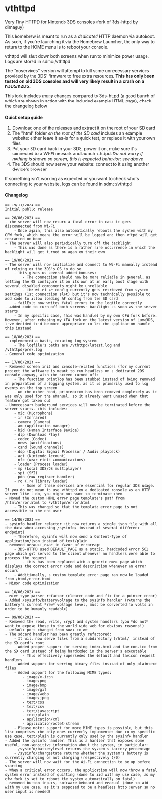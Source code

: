# vthttpd
Very Tiny HTTPD for Nintendo 3DS consoles (fork of 3ds-httpd by dimaguy)

This homebrew is meant to run as a *dedicated* HTTP daemon via autoboot. As such, if you're launching it via the Homebrew Launcher, the only way to return to the HOME menu is to reboot your console.

vthttpd will shut down both screens when run to minimize power usage. Logs are stored in sdmc:/vthttpd

The "noservices" version will attempt to kill some unnecessary services provided by the 3DS' firmware to free extra resources. **This has only been tested on old 3DS consoles and will very likely result in a crash on a n3DS/n2DS.**

This fork includes *many* changes compared to 3ds-httpd (a good bunch of which are shown in action with the included example HTML page), check the changelog below

#### Quick setup guide

1) Download one of the releases and extract it on the root of your SD card
2) The "html" folder *on the root of the SD card* includes an example website: either leave it as-is for a quick test, or replace it with your own files
3) Put your SD card back in your 3DS, power it on, make sure it's connected to a Wi-Fi network and launch vthttpd. *Do not worry if nothing is shown on screen, this is expected behavior: see above*
4) The 3DS should now serve your website: connect to it using another device's browser

If something isn't working as expected or you want to check who's connecting to your website, logs can be found in sdmc:/vthttpd

#### Changelog
```
== 19/11/2024 ==
Initial public release

== 26/06/2023 ==
- The server will now return a fatal error in case it gets disconnected from Wi-Fi
	- Once again, this also automatically reboots the system with my CFW fork, which means the error will be logged and then vftpd will get restarted on boot
- The server will also periodically turn off the backlight
	- This was done as there is a rather rare occurrence in which the backlight will get turned on agan on their own

== 19/06/2023 ==
- The server will now initialize and connect to Wi-Fi manually instead of relying on the 3DS's OS to do so
	- This gives us several added bonuses:
		- The connection should now be more reliable in general, as letting the OS configure it on its own at an early boot stage with several disabled components might be unreliable
		- The Wi-Fi AP config currently gets retrieved from system settings (1st connection slot) but it's now technically possible to add code to allow loading AP config from the SD card
	- failExit now writes fatal errors to the logfile correctly
- Added code to turn off both screens' backlight as soon as the server starts
	- In my specific case, this was handled by my own CFW fork before. However, after rebasing my CFW fork on the latest version of Luma3DS, I've decided it'd be more appropriate to let the application handle this instead

== 18/06/2023 ==
- Implemented a basic, rotating log system
	- The logfile's paths are /vthttpd/latest.log and /vthttpd/prev.log
- General code optimization

== 17/06/2023 ==
- Removed screen init and console-related functions (for my current project the software is meant to run headless on a dedicated 2DS console anyway, with the screen turned off)
	- The function printTop has been stubbed instead of being removed in preparation of a logging system, as it is primarily used to log events on the top screen
	- On the other hand, printBottom has been removed completely as it was only used for the eManual, so it already went unused when that feature got taken out
- Unnecessary background services will now be terminated before the server starts. This includes:
	- mic (Microphone)
	- ir (Infrared)
	- camera (Camera)
	- am (Application manager)
	- hid (Human Interface Device)
	- dlp (Download Play)
	- codec (Codec)
	- news (Notifications)
	- csnd (Sound channels)
	- dsp (Digital Signal Processor / Audio playback)
	- act (Nintendo Account)
	- nfc (Near Field Communications)
	- loader (Process loader)
	- mp (Local 3DS/DS multiplayer)
	- spi (SPI)
	- pdn (PDN register handler)
	- ro (.ro library loader)
		- Some of these services are essential for regular 3DS usage. If you do not mean to use vthttpd on a dedicated console as an HTTP server like I do, you might not want to terminate them
- Moved the custom HTML error page template's path from /html/error.html to /vthttpd/error.html
	- This was changed so that the template error page is not accessible to the end user

== 14/06/2023 ==
- sysinfo handler refactor (it now returns a single json file with all the data when accessing /sysinfo/ instead of several different endpoint)
	- Therefore, sysinfo will now send a Content-Type of application/json instead of text/plain
- Removed DEFAULT_PAGE in favor of errorPage
	- 3DS-HTTPD used DEFAULT_PAGE as a static, hardcoded error 501 page which got served to the client whenever no handlers were able to process the request
		- This has been replaced with a generic HTML page which displays the correct error code and description whenever an error occurs
	- Additionally, a custom template error page can now be loaded from /html/error.html
- Minor code optimization

== 10/06/2023 ==
- MIME type parser refactor (clearer code and fix for a pointer error)
- Added /sysinfo/batteryvoltage to the sysinfo handler (returns the battery's current *raw* voltage level, must be converted to volts in order to be humanly readable)

== 09/06/2023 ==
- Removed the read, write, crypt and system handlers (you *do not* want to expose those to the world wide web for obvious reasons!)
- Default port changed from 8081 to 80
- The sdcard handler has been greatly refactored:
	- It will now serve files from a subdirectory (/html/) instead of the SD card's root
	- Added proper support for serving index.html and favicon.ico from the SD card instead of being hardcoded in the server's executable
		- This effectively supersedes the default and favicon request handlers
	- Added support for serving binary files instead of only plaintext files
	- Added support for the following MIME types:
		- image/x-icon
		- image/png
		- image/bmp
		- image/gif
		- image/webp
		- image/jpeg
		- text/css
		- text/csv
		- text/javascript
		- text/plain
		- application/xml
		- application/octet-stream
	- Please note: support for more MIME types is possible, but this list comprises the only ones currently implemented due to my specific use case. text/plain is currently only used by the sysinfo handler
- Added the sysinfo handler. This is a handler that exposes some useful, non-sensitive information about the system, in particular:
	- /sysinfo/batterylevel returns the system's battery percentage
	- /sysinfo/chargestate returns whether the system's battery is currently charging or not charging (respectively 1/0)
- The server will now wait for the Wi-Fi connection to be up before starting
- When a critical error occurs, the application will now throw a fatal system error instead of quitting (done to aid with my use case, as my cfw fork is set to reboot the system automatically on fatal)
- Removed button inputs, software keboard and eManual (done to aid with my use case, as it's supposed to be a headless http server so no user input is needed)
```
